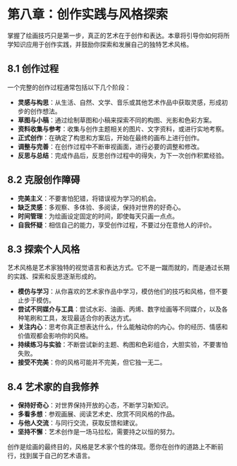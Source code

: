 # 第八章：创作实践与风格探索

掌握了绘画技巧只是第一步，真正的艺术在于创作和表达。本章将引导你如何将所学知识应用于创作实践，并鼓励你探索和发展自己的独特艺术风格。

## 8.1 创作过程

一个完整的创作过程通常包括以下几个阶段：

*   **灵感与构思**：从生活、自然、文学、音乐或其他艺术作品中获取灵感，形成初步的创作想法。
*   **草图与小稿**：通过绘制草图和小稿来探索不同的构图、光影和色彩方案。
*   **资料收集与参考**：收集与创作主题相关的图片、文字资料，或进行实地考察。
*   **正式创作**：在确定了构思和方案后，开始在最终的画布上进行创作。
*   **调整与完善**：在创作过程中不断审视画面，进行必要的调整和修改。
*   **反思与总结**：完成作品后，反思创作过程中的得失，为下一次创作积累经验。

## 8.2 克服创作障碍

*   **完美主义**：不要害怕犯错，将错误视为学习的机会。
*   **缺乏灵感**：多观察、多体验、多阅读，保持对世界的好奇心。
*   **时间管理**：为绘画设定固定的时间，即使每天只画一点点。
*   **自我怀疑**：相信自己的能力，享受创作过程，不要过分在意他人的评价。

## 8.3 探索个人风格

艺术风格是艺术家独特的视觉语言和表达方式。它不是一蹴而就的，而是通过长期的实践、探索和反思逐渐形成的。

*   **模仿与学习**：从你喜欢的艺术家作品中学习，模仿他们的技巧和风格，但不要止步于模仿。
*   **尝试不同媒介与工具**：尝试水彩、油画、丙烯、数字绘画等不同媒介，以及各种笔刷和工具，发现最适合你的表达方式。
*   **关注内心**：思考你真正想表达什么，什么能触动你的内心。你的经历、情感和价值观都会影响你的风格。
*   **持续练习与实验**：不断尝试新的主题、构图和色彩组合，大胆实验，不要害怕失败。
*   **接受不完美**：你的风格可能并不完美，但它独一无二。

## 8.4 艺术家的自我修养

*   **保持好奇心**：对世界保持开放的心态，不断学习新知识。
*   **多看多想**：参观画展、阅读艺术史、欣赏不同风格的作品。
*   **与他人交流**：与同行交流，获取反馈和建议。
*   **坚持不懈**：艺术创作是一场马拉松，需要持之以恒的努力。

创作是绘画的最终目的，风格是艺术家个性的体现。愿你在创作的道路上不断前行，找到属于自己的艺术语言。
